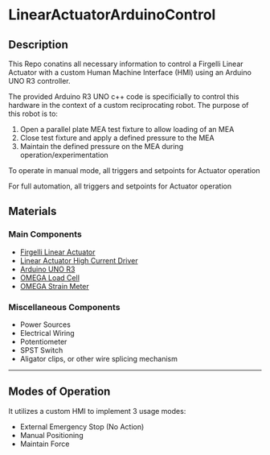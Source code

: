 # LinearActuatorArduinoControl

## Description
This Repo conatins all necessary information to control a Firgelli Linear Actuator with a custom Human Machine Interface (HMI) using an Arduino UNO R3 controller.

The provided Arduino R3 UNO c++ code is specificially to control this hardware in the context of a custom reciprocating robot. The purpose of this robot is to:
1. Open a parallel plate MEA test fixture to allow loading of an MEA
1. Close test fixture and apply a defined pressure to the MEA
1. Maintain the defined pressure on the MEA during operation/experimentation

To operate in manual mode, all triggers and setpoints for Actuator operation

For full automation, all triggers and setpoints for Actuator operation

## Materials
### Main Components
- [Firgelli Linear Actuator](https://www.firgelliauto.com/products/linear-actuators?variant=843926567)
- [Linear Actuator High Current Driver](https://www.firgelliauto.com/products/high-current-dc-motor-drice-43a)
- [Arduino UNO R3](https://www.firgelliauto.com/products/arduino-uno-r3-microcontroller)
- [OMEGA Load Cell](https://www.dwyeromega.com/en-us/1-5-in-od-through-hole-compression-load-cells/p/LC8150)
- [OMEGA Strain Meter](https://www.dwyeromega.com/en-us/strain-meter-6-digit-display-with-3-relay-outputs/p/DPS20-Series?srsltid=AfmBOorU0sL5Dnp0OtEN925Pg16xj5YpMygIKmax6tw7DnrusbJYX7FH)

### Miscellaneous Components
- Power Sources
- Electrical Wiring
- Potentiometer
- SPST Switch
- Aligator clips, or other wire splicing mechanism


----------------------------------------------------

## Modes of Operation
It utilizes a custom HMI to implement 3 usage modes: 
- External Emergency Stop (No Action) 
- Manual Positioning
- Maintain Force 

